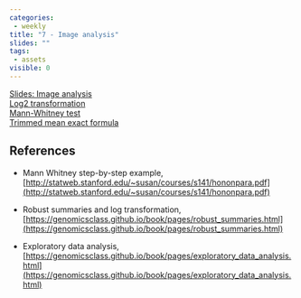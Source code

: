 ```yaml
---
categories:
 - weekly
title: "7 - Image analysis"
slides: ""
tags:
 - assets
visible: 0
---
```



[Slides: Image analysis]({{site.baseurl}}/presentations/03_Image/03_Image_analysis.pdf)  
[Log2 transformation]({{site.baseurl}}/presentations/03_Image/log2_transformation.pdf)  
[Mann-Whitney test]({{site.baseurl}}/presentations/03_Image/Mann_Whitney.pdf)  
[Trimmed mean exact formula]({{site.baseurl}}/presentations/03_Image/Trimmed_mean.pdf)  

## References

- Mann Whitney step-by-step example, [http://statweb.stanford.edu/~susan/courses/s141/hononpara.pdf](http://statweb.stanford.edu/~susan/courses/s141/hononpara.pdf)

- Robust summaries and log transformation, [https://genomicsclass.github.io/book/pages/robust_summaries.html](https://genomicsclass.github.io/book/pages/robust_summaries.html)

- Exploratory data analysis, [https://genomicsclass.github.io/book/pages/exploratory_data_analysis.html](https://genomicsclass.github.io/book/pages/exploratory_data_analysis.html)